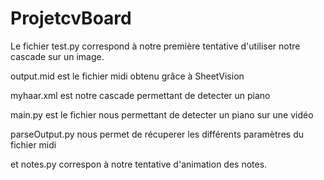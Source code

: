 # ProjetcvBoard

Le fichier test.py correspond à notre première tentative d'utiliser notre cascade sur un image.

output.mid est le fichier midi obtenu grâce à SheetVision

myhaar.xml est notre cascade permettant de detecter un piano

main.py est le fichier nous permettant de detecter un piano sur une vidéo

parseOutput.py nous permet de récuperer les différents paramètres du fichier midi

et notes.py correspon à notre tentative d'animation des notes.
